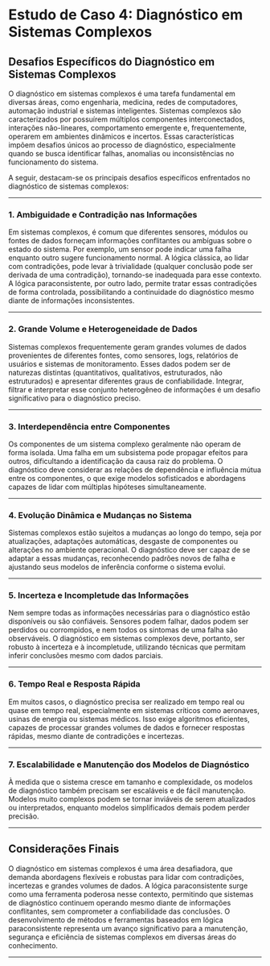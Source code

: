 
# Estudo de Caso 4: Diagnóstico em Sistemas Complexos

## Desafios Específicos do Diagnóstico em Sistemas Complexos

O diagnóstico em sistemas complexos é uma tarefa fundamental em diversas áreas, como engenharia, medicina, redes de computadores, automação industrial e sistemas inteligentes. Sistemas complexos são caracterizados por possuírem múltiplos componentes interconectados, interações não-lineares, comportamento emergente e, frequentemente, operarem em ambientes dinâmicos e incertos. Essas características impõem desafios únicos ao processo de diagnóstico, especialmente quando se busca identificar falhas, anomalias ou inconsistências no funcionamento do sistema.

A seguir, destacam-se os principais desafios específicos enfrentados no diagnóstico de sistemas complexos:

---

### 1. **Ambiguidade e Contradição nas Informações**

Em sistemas complexos, é comum que diferentes sensores, módulos ou fontes de dados forneçam informações conflitantes ou ambíguas sobre o estado do sistema. Por exemplo, um sensor pode indicar uma falha enquanto outro sugere funcionamento normal. A lógica clássica, ao lidar com contradições, pode levar à trivialidade (qualquer conclusão pode ser derivada de uma contradição), tornando-se inadequada para esse contexto. A lógica paraconsistente, por outro lado, permite tratar essas contradições de forma controlada, possibilitando a continuidade do diagnóstico mesmo diante de informações inconsistentes.

---

### 2. **Grande Volume e Heterogeneidade de Dados**

Sistemas complexos frequentemente geram grandes volumes de dados provenientes de diferentes fontes, como sensores, logs, relatórios de usuários e sistemas de monitoramento. Esses dados podem ser de naturezas distintas (quantitativos, qualitativos, estruturados, não estruturados) e apresentar diferentes graus de confiabilidade. Integrar, filtrar e interpretar esse conjunto heterogêneo de informações é um desafio significativo para o diagnóstico preciso.

---

### 3. **Interdependência entre Componentes**

Os componentes de um sistema complexo geralmente não operam de forma isolada. Uma falha em um subsistema pode propagar efeitos para outros, dificultando a identificação da causa raiz do problema. O diagnóstico deve considerar as relações de dependência e influência mútua entre os componentes, o que exige modelos sofisticados e abordagens capazes de lidar com múltiplas hipóteses simultaneamente.

---

### 4. **Evolução Dinâmica e Mudanças no Sistema**

Sistemas complexos estão sujeitos a mudanças ao longo do tempo, seja por atualizações, adaptações automáticas, desgaste de componentes ou alterações no ambiente operacional. O diagnóstico deve ser capaz de se adaptar a essas mudanças, reconhecendo padrões novos de falha e ajustando seus modelos de inferência conforme o sistema evolui.

---

### 5. **Incerteza e Incompletude das Informações**

Nem sempre todas as informações necessárias para o diagnóstico estão disponíveis ou são confiáveis. Sensores podem falhar, dados podem ser perdidos ou corrompidos, e nem todos os sintomas de uma falha são observáveis. O diagnóstico em sistemas complexos deve, portanto, ser robusto à incerteza e à incompletude, utilizando técnicas que permitam inferir conclusões mesmo com dados parciais.

---

### 6. **Tempo Real e Resposta Rápida**

Em muitos casos, o diagnóstico precisa ser realizado em tempo real ou quase em tempo real, especialmente em sistemas críticos como aeronaves, usinas de energia ou sistemas médicos. Isso exige algoritmos eficientes, capazes de processar grandes volumes de dados e fornecer respostas rápidas, mesmo diante de contradições e incertezas.

---

### 7. **Escalabilidade e Manutenção dos Modelos de Diagnóstico**

À medida que o sistema cresce em tamanho e complexidade, os modelos de diagnóstico também precisam ser escaláveis e de fácil manutenção. Modelos muito complexos podem se tornar inviáveis de serem atualizados ou interpretados, enquanto modelos simplificados demais podem perder precisão.

---

## Considerações Finais

O diagnóstico em sistemas complexos é uma área desafiadora, que demanda abordagens flexíveis e robustas para lidar com contradições, incertezas e grandes volumes de dados. A lógica paraconsistente surge como uma ferramenta poderosa nesse contexto, permitindo que sistemas de diagnóstico continuem operando mesmo diante de informações conflitantes, sem comprometer a confiabilidade das conclusões. O desenvolvimento de métodos e ferramentas baseados em lógica paraconsistente representa um avanço significativo para a manutenção, segurança e eficiência de sistemas complexos em diversas áreas do conhecimento.

---
```